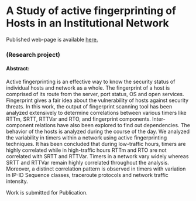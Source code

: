 # A Study of active fingerprinting of Hosts in an Institutional Network

Published web-page is available <a href="https://newtein.github.io/RTT_Analysis/" target="_blank"> here.</a>


### (Research project) 
#### Abstract: 
Active fingerprinting is an effective way to know the security status of individual hosts and network as a whole. The fingerprint of a host is comprised of its route from the server, port status, OS and open services. Fingerprint gives a fair idea about the vulnerability of hosts against security threats. In this work, the output of fingerprint scanning tool has been analyzed extensively to determine correlations between various timers like RTTm, SRTT, RTTVar and RTO, and fingerprint components. Inter-component relations have also been explored to find out dependencies. The behavior of the hosts is analyzed during the course of the day. We analyzed the variability in timers within a network using active fingerprinting techniques.  It has been concluded that during low-traffic hours, timers are highly correlated while in high-traffic hours RTTm and RTO are not correlated with SRTT and RTTVar. Timers in a network vary widely whereas SRTT and RTTVar remain highly correlated throughout the analysis. Moreover, a distinct correlation pattern is observed in timers with variation in IP-ID Sequence classes, traceroute protocols and network traffic intensity.

Work is submitted for Publication.
